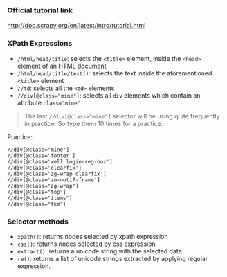 ### Official tutorial link
http://doc.scrapy.org/en/latest/intro/tutorial.html

### XPath Expressions

* `/html/head/title`: selects the `<title>` element, inside the `<head>` element of an HTML document
* `/html/head/title/text()`: selects the text inside the aforementioned `<title>` element
* `//td`: selects all the `<td>` elements
* `//div[@class="mine"]`: selects all `div` elements which contain an attribute `class="mine"`

> The last `//div[@class="mine"]` selector will be using quite frequently in practice. So type them 10 times for a practice.

Practice:

    //div[@class="mine"]
    //div[@class='footer']
    //div[@class='well login-reg-box']
    //div[@class='clearfix']
    //div[@class='zg-wrap clearfix']
    //div[@class='zm-noti7-frame']
    //div[@class="zg-wrap"]
    //div[@class="top"]
    //div[@class="items"]
    //div[@class="fkm"]


### Selector methods

* `xpath()`: returns nodes selected by xpath expression
* `css()`: returns nodes selected by css expression
* `extract()`: returns a unicode string with the selected data
* `re()`: returns a list of unicode strings extracted by applying regular expression.
